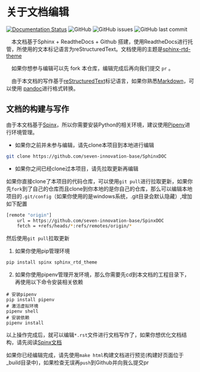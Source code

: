 # 关于文档编辑

[![Documentation Status](https://readthedocs.org/projects/seveninnovationbasedoc/badge/?version=latest)](https://seveninnovationbasedoc.readthedocs.io/zh_CN/latest/?badge=latest) ![GitHub](https://img.shields.io/github/license/seven-innovation-base/SphinxDOC?color=blue) ![GitHub issues](https://img.shields.io/github/issues/seven-innovation-base/SphinxDOC) ![GitHub last commit](https://img.shields.io/github/last-commit/seven-innovation-base/SphinxDOC?color=red)



&ensp;&ensp;本文档基于Sphinx + ReadtheDocs + Github 搭建，使用ReadtheDocs进行托管，所使用的文本标记语言为reStructuredText。文档使用的主题是[sphinx-rtd-theme](https://pypi.org/project/sphinx-rtd-theme/)

&ensp;&ensp;如果你想参与编辑可以先 fork 本仓库，编辑完成后再向我们提交 `pr` 。

&ensp;&ensp;由于本文档的写作基于[reStructuredText](https://zh-sphinx-doc.readthedocs.io/en/latest/rest.html)标记语言，如果你熟悉[Markdown](https://daringfireball.net/projects/markdown/syntax)，可以使用 [pandoc](https://pandoc.org/try/)进行格式转换。

## 文档的构建与写作

由于本文档基于[Spinx](https://www.sphinx.org.cn/index.html)，所以你需要安装Python的相关环境，建议使用[Pipenv](https://github.com/pypa/pipenv)进行环境管理。

- 如果你之前并未参与编辑，请先clone本项目到本地进行编辑

```bash
git clone https://github.com/seven-innovation-base/SphinxDOC
```

- 如果你之间已经clone过本项目，请先拉取更新再编辑

如果你直接clone了本项目的代码仓库，可以使用`git pull`进行拉取更新，如果你先`fork`到了自己的仓库而且clone到你本地的是你自己的仓库，那么可以编辑本地项目的`.git/config`（如果你使用的是windows系统，.git目录会默认隐藏）,增加如下配置

```bash
[remote "origin"]
	url = https://github.com/seven-innovation-base/SpinxDOC
	fetch = +refs/heads/*:refs/remotes/origin/*
```

然后使用`git pull`拉取更新

1. 如果你使用pip管理环境

```python
pip install spinx sphinx_rtd_theme
```

2. 如果你使用pipenv管理开发环境，那么你需要先cd到本文档的工程目录下，再使用以下命令安装相关依赖

```
# 安装pipenv
pip install pipenv
# 激活虚拟环境
pipenv shell
# 安装依赖
pipenv install
```

以上操作完成后，就可以编辑`*.rst`文件进行文档写作了，如果你想优化文档结构，请先阅读[Spinx文档](https://www.sphinx.org.cn/usage/quickstart.html)


如果你已经编辑完成，请先使用`make html`构建文档进行预览(构建好页面位于_build目录中)，如果检查无误再`push`到Github并向我么提交pr




